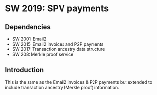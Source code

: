 SW 2019: SPV payments
====================

Dependencies
------------
* SW 2001: Email2
* SW 2015: Email2 invoices and P2P payments
* SW 2017: Transaction ancestry data structure
* SW 208: Merkle proof service

Introduction
------------
This is the same as the Email2 invoices & P2P payments but extended to include
transaction ancestry (Merkle proof) information.